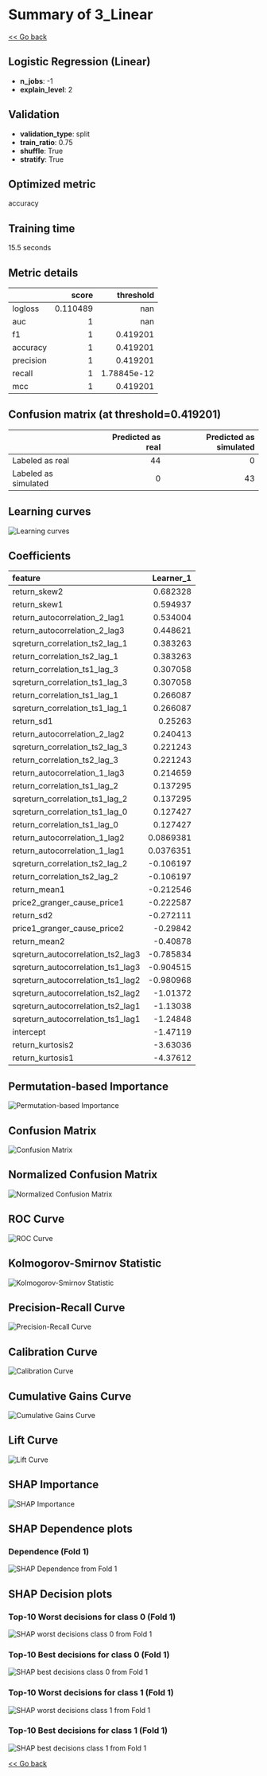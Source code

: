 # Summary of 3_Linear

[<< Go back](../README.md)


## Logistic Regression (Linear)
- **n_jobs**: -1
- **explain_level**: 2

## Validation
 - **validation_type**: split
 - **train_ratio**: 0.75
 - **shuffle**: True
 - **stratify**: True

## Optimized metric
accuracy

## Training time

15.5 seconds

## Metric details
|           |    score |     threshold |
|:----------|---------:|--------------:|
| logloss   | 0.110489 | nan           |
| auc       | 1        | nan           |
| f1        | 1        |   0.419201    |
| accuracy  | 1        |   0.419201    |
| precision | 1        |   0.419201    |
| recall    | 1        |   1.78845e-12 |
| mcc       | 1        |   0.419201    |


## Confusion matrix (at threshold=0.419201)
|                      |   Predicted as real |   Predicted as simulated |
|:---------------------|--------------------:|-------------------------:|
| Labeled as real      |                  44 |                        0 |
| Labeled as simulated |                   0 |                       43 |

## Learning curves
![Learning curves](learning_curves.png)

## Coefficients
| feature                           |   Learner_1 |
|:----------------------------------|------------:|
| return_skew2                      |   0.682328  |
| return_skew1                      |   0.594937  |
| return_autocorrelation_2_lag1     |   0.534004  |
| return_autocorrelation_2_lag3     |   0.448621  |
| sqreturn_correlation_ts2_lag_1    |   0.383263  |
| return_correlation_ts2_lag_1      |   0.383263  |
| return_correlation_ts1_lag_3      |   0.307058  |
| sqreturn_correlation_ts1_lag_3    |   0.307058  |
| return_correlation_ts1_lag_1      |   0.266087  |
| sqreturn_correlation_ts1_lag_1    |   0.266087  |
| return_sd1                        |   0.25263   |
| return_autocorrelation_2_lag2     |   0.240413  |
| sqreturn_correlation_ts2_lag_3    |   0.221243  |
| return_correlation_ts2_lag_3      |   0.221243  |
| return_autocorrelation_1_lag3     |   0.214659  |
| return_correlation_ts1_lag_2      |   0.137295  |
| sqreturn_correlation_ts1_lag_2    |   0.137295  |
| sqreturn_correlation_ts1_lag_0    |   0.127427  |
| return_correlation_ts1_lag_0      |   0.127427  |
| return_autocorrelation_1_lag2     |   0.0869381 |
| return_autocorrelation_1_lag1     |   0.0376351 |
| sqreturn_correlation_ts2_lag_2    |  -0.106197  |
| return_correlation_ts2_lag_2      |  -0.106197  |
| return_mean1                      |  -0.212546  |
| price2_granger_cause_price1       |  -0.222587  |
| return_sd2                        |  -0.272111  |
| price1_granger_cause_price2       |  -0.29842   |
| return_mean2                      |  -0.40878   |
| sqreturn_autocorrelation_ts2_lag3 |  -0.785834  |
| sqreturn_autocorrelation_ts1_lag3 |  -0.904515  |
| sqreturn_autocorrelation_ts1_lag2 |  -0.980968  |
| sqreturn_autocorrelation_ts2_lag2 |  -1.01372   |
| sqreturn_autocorrelation_ts2_lag1 |  -1.13038   |
| sqreturn_autocorrelation_ts1_lag1 |  -1.24848   |
| intercept                         |  -1.47119   |
| return_kurtosis2                  |  -3.63036   |
| return_kurtosis1                  |  -4.37612   |


## Permutation-based Importance
![Permutation-based Importance](permutation_importance.png)
## Confusion Matrix

![Confusion Matrix](confusion_matrix.png)


## Normalized Confusion Matrix

![Normalized Confusion Matrix](confusion_matrix_normalized.png)


## ROC Curve

![ROC Curve](roc_curve.png)


## Kolmogorov-Smirnov Statistic

![Kolmogorov-Smirnov Statistic](ks_statistic.png)


## Precision-Recall Curve

![Precision-Recall Curve](precision_recall_curve.png)


## Calibration Curve

![Calibration Curve](calibration_curve_curve.png)


## Cumulative Gains Curve

![Cumulative Gains Curve](cumulative_gains_curve.png)


## Lift Curve

![Lift Curve](lift_curve.png)



## SHAP Importance
![SHAP Importance](shap_importance.png)

## SHAP Dependence plots

### Dependence (Fold 1)
![SHAP Dependence from Fold 1](learner_fold_0_shap_dependence.png)

## SHAP Decision plots

### Top-10 Worst decisions for class 0 (Fold 1)
![SHAP worst decisions class 0 from Fold 1](learner_fold_0_shap_class_0_worst_decisions.png)
### Top-10 Best decisions for class 0 (Fold 1)
![SHAP best decisions class 0 from Fold 1](learner_fold_0_shap_class_0_best_decisions.png)
### Top-10 Worst decisions for class 1 (Fold 1)
![SHAP worst decisions class 1 from Fold 1](learner_fold_0_shap_class_1_worst_decisions.png)
### Top-10 Best decisions for class 1 (Fold 1)
![SHAP best decisions class 1 from Fold 1](learner_fold_0_shap_class_1_best_decisions.png)

[<< Go back](../README.md)
